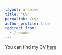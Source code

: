 ```yaml
---
layout: archive
title: "CV"
permalink: /cv/
author_profile: true
redirect_from:
  - /resume
---
```


You can find my CV [here](https://phyzch.github.io./files/CV.pdf) 
